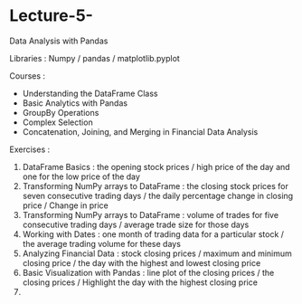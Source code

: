 # Lecture-5-
Data Analysis with Pandas

 Libraries : Numpy / pandas / matplotlib.pyplot

 Courses : 
 - Understanding the DataFrame Class
 - Basic Analytics with Pandas
 - GroupBy Operations
 - Complex Selection
 - Concatenation, Joining, and Merging in Financial Data Analysis

 Exercises : 
 1) DataFrame Basics : the opening stock prices / high price of the day and one for the low price of the day
 2) Transforming NumPy arrays to DataFrame : the closing stock prices for seven consecutive trading days / the daily percentage change in closing price / Change in price
 3) Transforming NumPy arrays to DataFrame : volume of trades for five consecutive trading days / average trade size for those days
 4) Working with Dates : one month of trading data for a particular stock / the average trading volume for these days
 5) Analyzing Financial Data : stock closing prices / maximum and minimum closing price / the day with the highest and lowest closing price
 6) Basic Visualization with Pandas : line plot of the closing prices / the closing prices / Highlight the day with the highest closing price
 7) 
